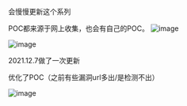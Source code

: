 会慢慢更新这个系列 

POC都来源于网上收集，也会有自己的POC。
![image](https://user-images.githubusercontent.com/82875988/144745372-b6d815fd-b90d-4abe-b66c-d92d1be52c2c.png)

![image](https://user-images.githubusercontent.com/82875988/144745320-9fb3e4ef-ed72-4d07-8ff0-12f269b4cb3f.png)

2021.12.7做了一次更新

优化了POC（之前有些漏洞url多出/是检测不出）


![image](https://user-images.githubusercontent.com/82875988/144952145-bfbde2b7-dc82-46ab-a074-b94f72b3b88f.png)

